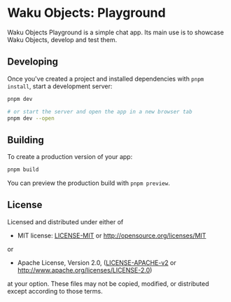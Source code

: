 # Waku Objects: Playground

Waku Objects Playground is a simple chat app. Its main use is to showcase Waku Objects, develop and test them.

## Developing

Once you've created a project and installed dependencies with `pnpm install`, start a development server:

```bash
pnpm dev

# or start the server and open the app in a new browser tab
pnpm dev --open
```

## Building

To create a production version of your app:

```bash
pnpm build
```

You can preview the production build with `pnpm preview`.

## License

Licensed and distributed under either of

- MIT license: [LICENSE-MIT](https://github.com/waku-org/js-waku/blob/master/LICENSE-MIT) or http://opensource.org/licenses/MIT

or

- Apache License, Version 2.0, ([LICENSE-APACHE-v2](https://github.com/waku-org/js-waku/blob/master/LICENSE-APACHE-v2) or http://www.apache.org/licenses/LICENSE-2.0)

at your option. These files may not be copied, modified, or distributed except according to those terms.
